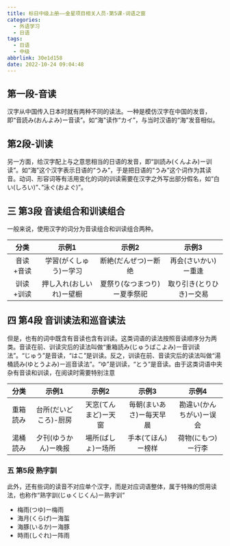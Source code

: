 ```yaml
---
title: 标日中级上册——金星项目相关人员-第5课-词语之窗
categories:
  - 外语学习
  - 日语
tags:
  - 日语
  - 中级
abbrlink: 30e1d158
date: 2022-10-24 09:04:48
---
```

## 第一段-音读

汉字从中国传入日本时就有两种不同的读法。一种是模仿汉字在中国的发音，即“音読み(おんよみ)ー音读”。如“海"读作“カイ”，与当时汉语的“海”发音相似。

<!--more-->

## 第2段-训读

另一方面，给汉字配上与之意思相当的日语的发音，即“訓読み(くんよみ)ー训读”。如“海”这个汉字表示日语的“うみ”，于是把日语的“うみ”这个词作为其读音。动词、形容词等有活用变化的词的训读需要在汉字之外写出部分假名，如“白い(しろい)”、”泳ぐ(およぐ)”。

## 三 第3段 音读组合和训读组合

一般来说，使用汉字的词分为音读组合和训读组合两种。

|   分类    |          示例1           |            示例2             |          示例3           |
| :-------: | :----------------------: | :--------------------------: | :----------------------: |
| 音读+音读 |  学習(がくしゅう)ー学习  |     断絶(だんぜつ)ー断绝     |   再会(さいかい)ー重逢   |
| 训读+训读 | 押し入れ(おしいれ)ー壁橱 | 夏祭り(なつまつり)ー夏季祭祀 | 取り引き(とりひき)ー交易 |

## 四 第4段 音训读法和巡音读法

但是，也有的词中既含有音读也含有训读。这类词语的读法按照音读顺序分为两类。音读在前、训读灾后的读法叫做“重箱読み(じゅうばこよみ)ー音训读法”。“じゅう”是音读，“はこ”是训读。反之，训读在前、音读灾后的读法叫做“湯桶読み(ゆとうよみ)ー巡音读法”。“ゆ”是训读，“とう”是音读。由于这类词语中夹杂有音读和训读，在阅读时需要特别注意

|   分类   |         示例1         |        示例2         |          示例3           |          示例4           |
| :------: | :-------------------: | :------------------: | :----------------------: | :----------------------: |
| 重箱読み | 台所(だいどころ)-厨房 | 天窓(てんまど)ー天窗 | 毎朝(まいあさ)ー每天早晨 | 勘違い(かんちがい)ー误会 |
| 湯桶読み | 夕刊(ゆうかん)ー晚报  |  場所(ばしょ)ー场所  |    手本(てほん)ー榜样    |    荷物(にもつ)ー行李    |

### 五 第5段 熟字訓

此外，还有些词的读音不对应单个汉字，而是对应词语整体，属于特殊的惯用读法，也称作“熟字訓(じゅくじくん)ー熟字训”

* 梅雨(つゆ)ー梅雨
* 海月(くらげ)ー海蜇
* 海豚(いるか)ー海豚
* 時雨(しぐれ)ー阵雨